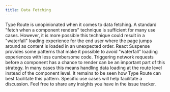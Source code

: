 ```yaml
---
title: Data Fetching
---
```


Type Route is unopinionated when it comes to data fetching. A standard "fetch when a component renders" technique is sufficient for many use cases. However, it is more possible this technique could result in a "waterfall" loading experience for the end user where the page jumps around as content is loaded in an unexpected order. React Suspense provides some patterns that make it possible to avoid "waterfall" loading experiences with less cumbersome code. Triggering network requests before a component has a chance to render can be an important part of this strategy. In many cases this means handling data loading at the route level instead of the component level. It remains to be seen how Type Route can best facilitate this pattern. Specific use cases  will help facilitate a discussion. Feel free to share any insights you have in the issue tracker.